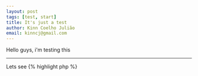 ```yaml
---
layout: post
tags: [test, start]
title: It's just a test
author: Kinn Coelho Julião
email: kinncj@gmail.com
---
```

Hello guys, i'm testing this
***
Lets see
{% highlight php %}
<?php
  class Test{
   public function __construct(){
        echo "Hello Guys";
    }
  }
  $t = new Test;
{% endhighlight %}
Done?
Done!
